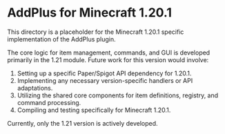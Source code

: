 # AddPlus for Minecraft 1.20.1

This directory is a placeholder for the Minecraft 1.20.1 specific implementation of the AddPlus plugin.

The core logic for item management, commands, and GUI is developed primarily in the 1.21 module. Future work for this version would involve:
1. Setting up a specific Paper/Spigot API dependency for 1.20.1.
2. Implementing any necessary version-specific handlers or API adaptations.
3. Utilizing the shared core components for item definitions, registry, and command processing.
4. Compiling and testing specifically for Minecraft 1.20.1.

Currently, only the 1.21 version is actively developed.
